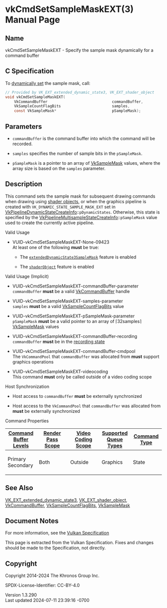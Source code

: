 # vkCmdSetSampleMaskEXT(3) Manual Page

## Name

vkCmdSetSampleMaskEXT - Specify the sample mask dynamically for a
command buffer



## <a href="#_c_specification" class="anchor"></a>C Specification

To <a
href="https://registry.khronos.org/vulkan/specs/1.3-extensions/html/vkspec.html#pipelines-dynamic-state"
target="_blank" rel="noopener">dynamically set</a> the sample mask,
call:

``` c
// Provided by VK_EXT_extended_dynamic_state3, VK_EXT_shader_object
void vkCmdSetSampleMaskEXT(
    VkCommandBuffer                             commandBuffer,
    VkSampleCountFlagBits                       samples,
    const VkSampleMask*                         pSampleMask);
```

## <a href="#_parameters" class="anchor"></a>Parameters

- `commandBuffer` is the command buffer into which the command will be
  recorded.

- `samples` specifies the number of sample bits in the `pSampleMask`.

- `pSampleMask` is a pointer to an array of
  [VkSampleMask](https://registry.khronos.org/vulkan/specs/1.3-extensions/man/html/VkSampleMask.html) values, where the array size is
  based on the `samples` parameter.

## <a href="#_description" class="anchor"></a>Description

This command sets the sample mask for subsequent drawing commands when
drawing using <a
href="https://registry.khronos.org/vulkan/specs/1.3-extensions/html/vkspec.html#shaders-objects"
target="_blank" rel="noopener">shader objects</a>, or when the graphics
pipeline is created with `VK_DYNAMIC_STATE_SAMPLE_MASK_EXT` set in
[VkPipelineDynamicStateCreateInfo](https://registry.khronos.org/vulkan/specs/1.3-extensions/man/html/VkPipelineDynamicStateCreateInfo.html)::`pDynamicStates`.
Otherwise, this state is specified by the
[VkPipelineMultisampleStateCreateInfo](https://registry.khronos.org/vulkan/specs/1.3-extensions/man/html/VkPipelineMultisampleStateCreateInfo.html)::`pSampleMask`
value used to create the currently active pipeline.

Valid Usage

- <a href="#VUID-vkCmdSetSampleMaskEXT-None-09423"
  id="VUID-vkCmdSetSampleMaskEXT-None-09423"></a>
  VUID-vkCmdSetSampleMaskEXT-None-09423  
  At least one of the following **must** be true:

  - The
    [`extendedDynamicState3SampleMask`](#features-extendedDynamicState3SampleMask)
    feature is enabled

  - The [`shaderObject`](#features-shaderObject) feature is enabled

Valid Usage (Implicit)

- <a href="#VUID-vkCmdSetSampleMaskEXT-commandBuffer-parameter"
  id="VUID-vkCmdSetSampleMaskEXT-commandBuffer-parameter"></a>
  VUID-vkCmdSetSampleMaskEXT-commandBuffer-parameter  
  `commandBuffer` **must** be a valid
  [VkCommandBuffer](https://registry.khronos.org/vulkan/specs/1.3-extensions/man/html/VkCommandBuffer.html) handle

- <a href="#VUID-vkCmdSetSampleMaskEXT-samples-parameter"
  id="VUID-vkCmdSetSampleMaskEXT-samples-parameter"></a>
  VUID-vkCmdSetSampleMaskEXT-samples-parameter  
  `samples` **must** be a valid
  [VkSampleCountFlagBits](https://registry.khronos.org/vulkan/specs/1.3-extensions/man/html/VkSampleCountFlagBits.html) value

- <a href="#VUID-vkCmdSetSampleMaskEXT-pSampleMask-parameter"
  id="VUID-vkCmdSetSampleMaskEXT-pSampleMask-parameter"></a>
  VUID-vkCmdSetSampleMaskEXT-pSampleMask-parameter  
  `pSampleMask` **must** be a valid pointer to an array of ⌈32samples​⌉
  [VkSampleMask](https://registry.khronos.org/vulkan/specs/1.3-extensions/man/html/VkSampleMask.html) values

- <a href="#VUID-vkCmdSetSampleMaskEXT-commandBuffer-recording"
  id="VUID-vkCmdSetSampleMaskEXT-commandBuffer-recording"></a>
  VUID-vkCmdSetSampleMaskEXT-commandBuffer-recording  
  `commandBuffer` **must** be in the [recording
  state](#commandbuffers-lifecycle)

- <a href="#VUID-vkCmdSetSampleMaskEXT-commandBuffer-cmdpool"
  id="VUID-vkCmdSetSampleMaskEXT-commandBuffer-cmdpool"></a>
  VUID-vkCmdSetSampleMaskEXT-commandBuffer-cmdpool  
  The `VkCommandPool` that `commandBuffer` was allocated from **must**
  support graphics operations

- <a href="#VUID-vkCmdSetSampleMaskEXT-videocoding"
  id="VUID-vkCmdSetSampleMaskEXT-videocoding"></a>
  VUID-vkCmdSetSampleMaskEXT-videocoding  
  This command **must** only be called outside of a video coding scope

Host Synchronization

- Host access to `commandBuffer` **must** be externally synchronized

- Host access to the `VkCommandPool` that `commandBuffer` was allocated
  from **must** be externally synchronized

Command Properties

<table class="tableblock frame-all grid-all stretch">
<colgroup>
<col style="width: 20%" />
<col style="width: 20%" />
<col style="width: 20%" />
<col style="width: 20%" />
<col style="width: 20%" />
</colgroup>
<thead>
<tr>
<th class="tableblock halign-left valign-top"><a
href="#VkCommandBufferLevel">Command Buffer Levels</a></th>
<th class="tableblock halign-left valign-top"><a
href="#vkCmdBeginRenderPass">Render Pass Scope</a></th>
<th class="tableblock halign-left valign-top"><a
href="#vkCmdBeginVideoCodingKHR">Video Coding Scope</a></th>
<th class="tableblock halign-left valign-top"><a
href="#VkQueueFlagBits">Supported Queue Types</a></th>
<th class="tableblock halign-left valign-top"><a
href="#fundamentals-queueoperation-command-types">Command Type</a></th>
</tr>
</thead>
<tbody>
<tr>
<td class="tableblock halign-left valign-top"><p>Primary<br />
Secondary</p></td>
<td class="tableblock halign-left valign-top"><p>Both</p></td>
<td class="tableblock halign-left valign-top"><p>Outside</p></td>
<td class="tableblock halign-left valign-top"><p>Graphics</p></td>
<td class="tableblock halign-left valign-top"><p>State</p></td>
</tr>
</tbody>
</table>

## <a href="#_see_also" class="anchor"></a>See Also

[VK_EXT_extended_dynamic_state3](https://registry.khronos.org/vulkan/specs/1.3-extensions/man/html/VK_EXT_extended_dynamic_state3.html),
[VK_EXT_shader_object](https://registry.khronos.org/vulkan/specs/1.3-extensions/man/html/VK_EXT_shader_object.html),
[VkCommandBuffer](https://registry.khronos.org/vulkan/specs/1.3-extensions/man/html/VkCommandBuffer.html),
[VkSampleCountFlagBits](https://registry.khronos.org/vulkan/specs/1.3-extensions/man/html/VkSampleCountFlagBits.html),
[VkSampleMask](https://registry.khronos.org/vulkan/specs/1.3-extensions/man/html/VkSampleMask.html)

## <a href="#_document_notes" class="anchor"></a>Document Notes

For more information, see the <a
href="https://registry.khronos.org/vulkan/specs/1.3-extensions/html/vkspec.html#vkCmdSetSampleMaskEXT"
target="_blank" rel="noopener">Vulkan Specification</a>

This page is extracted from the Vulkan Specification. Fixes and changes
should be made to the Specification, not directly.

## <a href="#_copyright" class="anchor"></a>Copyright

Copyright 2014-2024 The Khronos Group Inc.

SPDX-License-Identifier: CC-BY-4.0

Version 1.3.290  
Last updated 2024-07-11 23:39:16 -0700
